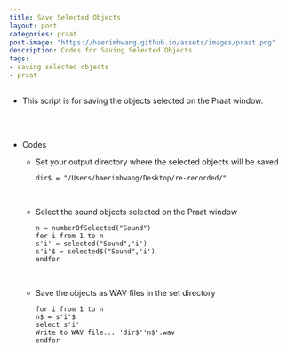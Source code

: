 ```yaml
---
title: Save Selected Objects 
layout: post
categories: praat
post-image: "https://haerimhwang.github.io/assets/images/praat.png"
description: Codes for Saving Selected Objects 
tags:
- saving selected objects
- praat
---
```


* This script is for saving the objects selected on the Praat window.  
<br>
<br>

* Codes
    
    * Set your output directory where the selected objects will be saved
        
          dir$ = "/Users/haerimhwang/Desktop/re-recorded/"
          
    <br>
    
    * Select the sound objects selected on the Praat window
        
          n = numberOfSelected("Sound")
          for i from 1 to n
          s'i' = selected("Sound",'i')
          s'i'$ = selected$("Sound",'i')
          endfor
          
    <br>
    
    * Save the objects as WAV files in the set directory
        
          for i from 1 to n
          n$ = s'i'$
          select s'i'
          Write to WAV file... 'dir$''n$'.wav
          endfor
          
<br>
<br>
